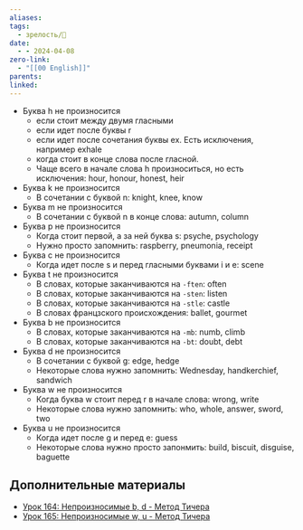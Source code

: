 ```yaml
---
aliases: 
tags:
  - зрелость/🌱
date:
  - - 2024-04-08
zero-link:
  - "[[00 English]]"
parents: 
linked:
---
```

- Буква h не произносится
	- если стоит между двумя гласными
	- если идет после буквы r
	- если идет после сочетания буквы ex. Есть исключения, например exhale
	- когда стоит в конце слова после гласной.
	- Чаще всего в начале слова h произноситься, но есть исключения: hour, honour, honest, heir
- Буква k не произносится
	- В сочетании с буквой n: knight, knee, know
- Буква m не произносится
	- В сочетании с буквой n в конце слова: autumn, column
- Буква p не произносится
	- Когда стоит первой, а за ней буква s: psyche, psychology
	- Нужно просто запомнить: raspberry, pneumonia, receipt
- Буква c не произносится
	- Когда идет после s и перед гласными буквами i и e: scene
- Буква t не произносится
	- В словах, которые заканчиваются на `-ften`: often
	- В словах, которые заканчиваются на `-sten`: listen
	- В словах, которые заканчиваются на `-stle`: castle
	- В словах францзского происхождения: ballet, gourmet
- Буква b не произносится
	- В словах, которые заканчиваются на `-mb`: numb, climb
	- В словах, которые заканчиваются на `-bt`: doubt, debt
- Буква d не произносится
	- В сочетании с буквой g: edge, hedge
	- Некоторые слова нужно запомнить: Wednesday, handkerchief, sandwich
- Буква w не произносится
	- Когда буква w стоит перед r в начале слова: wrong, write
	- Некоторые слова нужно запомнить: who, whole, answer, sword, two
- Буква u не произносится
	- Когда идет после g и перед e: guess
	- Некоторые слова нужно просто запонмить: build, biscuit, disguise, baguette

## Дополнительные материалы
- [Урок 164: Непроизносимые b, d - Метод Тичера](https://puzzle-english.com/teacher/class2?lesson=822)
- [Урок 165: Непроизносимые w, u - Метод Тичера](https://puzzle-english.com/teacher/class2?lesson=826)